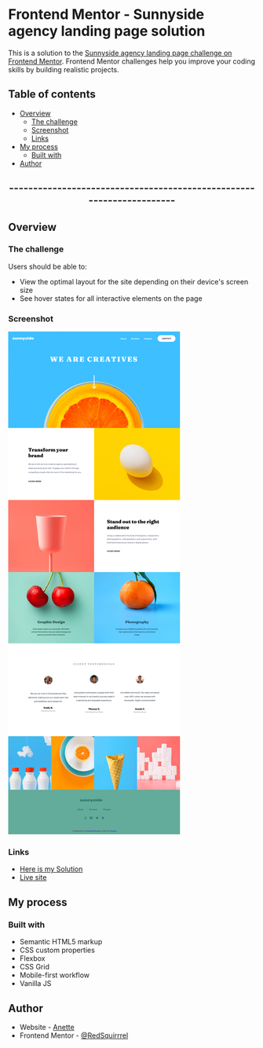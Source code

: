 # Frontend Mentor - Sunnyside agency landing page solution

This is a solution to the [Sunnyside agency landing page challenge on Frontend Mentor](https://www.frontendmentor.io/challenges/sunnyside-agency-landing-page-7yVs3B6ef). Frontend Mentor challenges help you improve your coding skills by building realistic projects.

## Table of contents

- [Overview](#overview)
  - [The challenge](#the-challenge)
  - [Screenshot](#screenshot)
  - [Links](#links)
- [My process](#my-process)
  - [Built with](#built-with)
- [Author](#author)

<div align='center'>

## ---------------------------------------------------------------------

</div>

## Overview

### The challenge

Users should be able to:

- View the optimal layout for the site depending on their device's screen size
- See hover states for all interactive elements on the page

### Screenshot

![](./cover.png)

### Links

- [Here is my Solution](https://github.com/RedSquirrrel/sunnyside-agency-landing-page)
- [Live site ](https://redsquirrrel.github.io/sunnyside-agency-landing-page/)

## My process

### Built with

- Semantic HTML5 markup
- CSS custom properties
- Flexbox
- CSS Grid
- Mobile-first workflow
- Vanilla JS

## Author

- Website - [Anette](https://redsquirrrel.github.io/sunnyside-agency-landing-page/)
- Frontend Mentor - [@RedSquirrrel](https://www.frontendmentor.io/profile/RedSquirrrel)
